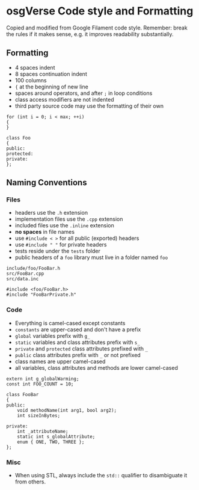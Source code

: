 # osgVerse Code style and Formatting
Copied and modified from Google Filament code style.
Remember: break the rules if it makes sense, e.g. it improves readability substantially.

## Formatting
- 4 spaces indent
- 8 spaces continuation indent
- 100 columns
- `{` at the beginning of new line
- spaces around operators, and after `;` in loop conditions
- class access modifiers are not indented
- third party source code may use the formatting of their own

```
for (int i = 0; i < max; ++i)
{
}

class Foo
{
public:
protected:
private:
};

```

## Naming Conventions

### Files
- headers use the `.h` extension
- implementation files use the `.cpp` extension
- included files use the `.inline` extension
- **no spaces** in file names
- use `#include < >` for all public (exported) headers
- use `#include " "` for private headers
- tests reside under the `tests` folder
- public headers of a `foo` library must live in a folder named `foo`

```
include/foo/FooBar.h
src/FooBar.cpp
src/data.inc

#include <foo/FooBar.h>
#include "FooBarPrivate.h"
```

### Code
- Everything is camel-cased except constants
- `constants` are upper-cased and don't have a prefix
- `global` variables prefix with `g_`
- `static` variables and class attributes prefix with `s_`
- `private` and `protected` class attributes prefixed with `_`
- `public` class attributes prefix with `_` or not prefixed
- class names are upper camel-cased
- all variables, class attributes and methods are lower camel-cased

```
extern int g_globalWarming;
const int FOO_COUNT = 10;

class FooBar
{
public:
    void methodName(int arg1, bool arg2);
    int sizeInBytes;
    
private:
    int _attributeName;
    static int s_globalAttribute;
    enum { ONE, TWO, THREE };
};
```

### Misc
- When using STL, always include the `std::` qualifier to disambiguate it from others.
